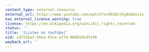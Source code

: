 ```yaml
---
content_type: external-resource
external_url: https://www.youtube.com/watch?v=5R3OcYXy0XU&t=1s
has_external_license_warning: true
license: https://en.wikipedia.org/wiki/All_rights_reserved
status: ''
title: '[Listen on YouTube]'
uid: cd731ba3-56ea-43ce-a77d-0b6b5d1dfaf6
wayback_url: ''
---
```

